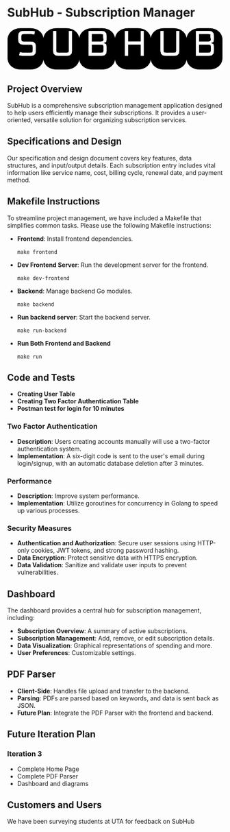 # SubHub - Subscription Manager

<img src="frontend/public/assets/subhub_logo.svg"/>

## Project Overview

SubHub is a comprehensive subscription management application designed to help users efficiently manage their subscriptions. It provides a user-oriented, versatile solution for organizing subscription services.

## Specifications and Design

Our specification and design document covers key features, data structures, and input/output details. Each subscription entry includes vital information like service name, cost, billing cycle, renewal date, and payment method.

## Makefile Instructions

To streamline project management, we have included a Makefile that simplifies common tasks. Please use the following Makefile instructions:

- **Frontend**: Install frontend dependencies.
  ```shell
  make frontend
  ```
- **Dev Frontend Server**: Run the development server for the frontend.
  ```shell
  make dev-frontend
  ```
- **Backend**: Manage backend Go modules.
  ```shell
  make backend
  ```
- **Run backend server**: Start the backend server.
  ```shell
  make run-backend
  ```
- **Run Both Frontend and Backend**
  ```shell
  make run
  ```

## Code and Tests

- **Creating User Table**
- **Creating Two Factor Authentication Table**
- **Postman test for login for 10 minutes**

### Two Factor Authentication

- **Description**: Users creating accounts manually will use a two-factor authentication system.
- **Implementation**: A six-digit code is sent to the user's email during login/signup, with an automatic database deletion after 3 minutes.

### Performance

- **Description**: Improve system performance.
- **Implementation**: Utilize goroutines for concurrency in Golang to speed up various processes.

### Security Measures

- **Authentication and Authorization**: Secure user sessions using HTTP-only cookies, JWT tokens, and strong password hashing.
- **Data Encryption**: Protect sensitive data with HTTPS encryption.
- **Data Validation**: Sanitize and validate user inputs to prevent vulnerabilities.

## Dashboard

The dashboard provides a central hub for subscription management, including:

- **Subscription Overview**: A summary of active subscriptions.
- **Subscription Management**: Add, remove, or edit subscription details.
- **Data Visualization**: Graphical representations of spending and more.
- **User Preferences**: Customizable settings.

## PDF Parser

- **Client-Side**: Handles file upload and transfer to the backend.
- **Parsing**: PDFs are parsed based on keywords, and data is sent back as JSON.
- **Future Plan**: Integrate the PDF Parser with the frontend and backend.

## Future Iteration Plan

### Iteration 3

- Complete Home Page
- Complete PDF Parser
- Dashboard and diagrams

## Customers and Users

We have been surveying students at UTA for feedback on SubHub
